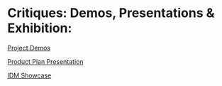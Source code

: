 # Critiques: Demos, Presentations & Exhibition:

[Project Demos](project_demo.md)

[Product Plan Presentation](project_plan_presentation.md)

[IDM Showcase](idm_showcase.md)



